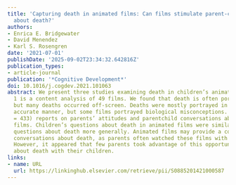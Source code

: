 ```yaml
---
title: 'Capturing death in animated films: Can films stimulate parent-child conversations
  about death?'
authors:
- Enrica E. Bridgewater
- David Menendez
- Karl S. Rosengren
date: '2021-07-01'
publishDate: '2025-09-02T23:34:32.642816Z'
publication_types:
- article-journal
publication: '*Cognitive Development*'
doi: 10.1016/j.cogdev.2021.101063
abstract: We present three studies examining death in children’s animated films. Study
  1 is a content analysis of 49 films. We found that death is often portrayed in films,
  but many deaths occurred off-screen. Deaths were mostly portrayed in a biologically
  accurate manner, but some films portrayed biological misconceptions. Study 2 (n
  = 433) reports on parents’ attitudes and parentchild conversations about death in
  films. Children’s questions about death in animated films were similar to their
  questions about death more generally. Animated films may provide a context for parent-child
  conversations about death, as parents often watched these films with their children.
  However, it appeared that few parents took advantage of this opportunity to talk
  about death with their children.
links:
- name: URL
  url: https://linkinghub.elsevier.com/retrieve/pii/S0885201421000587
---
```

